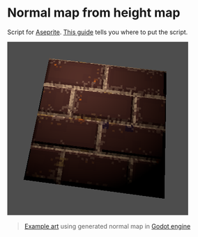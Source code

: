 # Normal map from height map
Script for [Aseprite](https://www.aseprite.org/).
[This guide](https://www.aseprite.org/docs/scripting/) tells you where to put the script.

![Normal map rendering](screenshot.png)
> [Example art](example_art) using generated normal map in [Godot engine](https://godotengine.org/)
